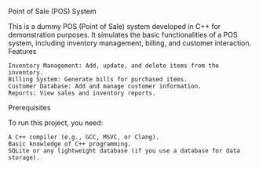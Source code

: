 Point of Sale (POS) System

This is a dummy POS (Point of Sale) system developed in C++ for demonstration purposes. It simulates the basic functionalities of a POS system, including inventory management, billing, and customer interaction.
Features

    Inventory Management: Add, update, and delete items from the inventory.
    Billing System: Generate bills for purchased items.
    Customer Database: Add and manage customer information.
    Reports: View sales and inventory reports.

Prerequisites

To run this project, you need:

    A C++ compiler (e.g., GCC, MSVC, or Clang).
    Basic knowledge of C++ programming.
    SQLite or any lightweight database (if you use a database for data storage).
